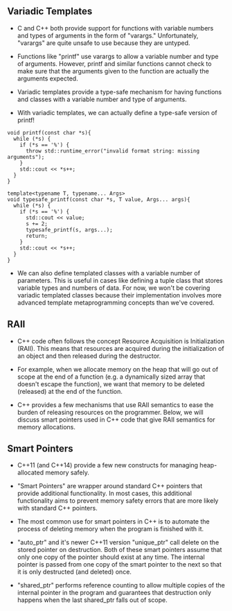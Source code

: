 Variadic Templates
-----------

* C and C++ both provide support for functions with variable numbers and types 
  of arguments in the form of "varargs."  Unfortunately, "varargs" are quite
  unsafe to use because they are untyped.

* Functions like "printf" use varargs to allow a variable number and type of 
  arguments.  However, printf and similar functions cannot check to make sure
  that the arguments given to the function are actually the arguments expected.

* Variadic templates provide a type-safe mechanism for having functions and 
  classes with a variable number and type of arguments.

* With variadic templates, we can actually define a type-safe version of 
  printf!

```
void printf(const char *s){
  while (*s) {
    if (*s == '%') {
      throw std::runtime_error("invalid format string: missing arguments");
    }
    std::cout << *s++;
  }
}

template<typename T, typename... Args>
void typesafe_printf(const char *s, T value, Args... args){
  while (*s) {
    if (*s == '%') {
      std::cout << value;
      s += 2;
      typesafe_printf(s, args...);
      return;
    }
    std::cout << *s++;
  }
}
```

* We can also define templated classes with a variable number of 
  parameters.  This is useful in cases like defining a tuple class
  that stores variable types and numbers of data.  For now, we won't
  be covering variadic templated classes because their implementation 
  involves more advanced template metaprogramming concepts than we've 
  covered.

RAII
-----------

* C++ code often follows the concept Resource Acquisition is Initialization
  (RAII).  This means that resources are acquired during the initialization 
  of an object and then released during the destructor.

* For example, when we allocate memory on the heap that will go out of 
  scope at the end of a function (e.g. a dynamically sized array that 
  doesn't escape the function), we want that memory to be deleted (released)
  at the end of the function.

* C++ provides a few mechanisms that use RAII semantics to ease the burden 
  of releasing resources on the programmer.  Below, we will discuss smart
  pointers used in C++ code that give RAII semantics for memory allocations.

Smart Pointers
-----------

* C++11 (and C++14) provide a few new constructs for managing heap-allocated
  memory safely.

* "Smart Pointers" are wrapper around standard C++ pointers that provide 
  additional functionality.  In most cases, this additional functionality 
  aims to prevent memory safety errors that are more likely with standard
  C++ pointers.

* The most common use for smart pointers in C++ is to automate the process
  of deleting memory when the program is finished with it.

* "auto_ptr" and it's newer C++11 version "unique_ptr" call delete on the stored
  pointer on destruction.  Both of these smart pointers assume that only one
  copy of the pointer should exist at any time.  The internal pointer is passed
  from one copy of the smart pointer to the next so that it is only destructed
  (and deleted) once.

* "shared_ptr" performs reference counting to allow multiple copies of the internal
  pointer in the program and guarantees that destruction only happens when the 
  last shared_ptr falls out of scope.

